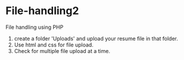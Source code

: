 # File-handling2
File handling using PHP
1. create a folder 'Uploads' and upload your resume file in that folder.
2. Use html and css for file upload.
3. Check for multiple file upload at a time. 
